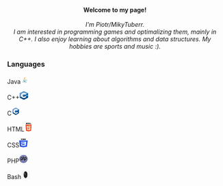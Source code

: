 
<p align="center">
    <b>Welcome to my page!</b><br><br>
    <i>
        I'm Piotr/MikyTuberr.<br>
        I am interested in programming games and optimalizing them, mainly in C++. 
        I also enjoy learning about algorithms and data structures.
        My hobbies are sports and music :).
    </i><br> 
</p>

### Languages
<p>Java<img src="https://github.com/MikyTuberr/MikyTuberr/raw/main/java.png" alt="Java" width="20" height="20"></p>
<p>C++<img src="https://github.com/MikyTuberr/MikyTuberr/raw/main/cpp.png" alt="cpp" width="20" height="20"></p>
<p>C<img src="https://github.com/MikyTuberr/MikyTuberr/raw/main/c.png" alt="c" width="20" height="20"></p>
<p>HTML<img src="https://github.com/MikyTuberr/MikyTuberr/raw/main/html.png" alt="html" width="20" height="20"></p>
<p>CSS<img src="https://github.com/MikyTuberr/MikyTuberr/raw/main/css.png" alt="css" width="20" height="20"></p>
<p>PHP<img src="https://github.com/MikyTuberr/MikyTuberr/raw/main/php.png" alt="php" width="20" height="20"></p>
<p>Bash<img src="https://github.com/MikyTuberr/MikyTuberr/raw/main/bash.png" alt="bashh" width="20" height="20"></p>


